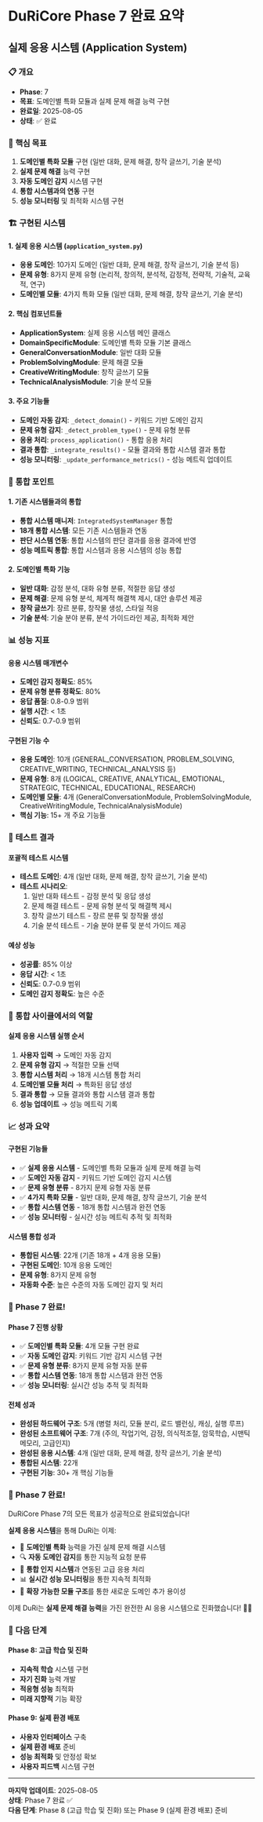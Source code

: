 # DuRiCore Phase 7 완료 요약
## 실제 응용 시스템 (Application System)

### 📋 **개요**
- **Phase**: 7
- **목표**: 도메인별 특화 모듈과 실제 문제 해결 능력 구현
- **완료일**: 2025-08-05
- **상태**: ✅ 완료

### 🎯 **핵심 목표**
1. **도메인별 특화 모듈** 구현 (일반 대화, 문제 해결, 창작 글쓰기, 기술 분석)
2. **실제 문제 해결** 능력 구현
3. **자동 도메인 감지** 시스템 구현
4. **통합 시스템과의 연동** 구현
5. **성능 모니터링** 및 최적화 시스템 구현

### 🏗️ **구현된 시스템**

#### **1. 실제 응용 시스템 (`application_system.py`)**
- **응용 도메인**: 10가지 도메인 (일반 대화, 문제 해결, 창작 글쓰기, 기술 분석 등)
- **문제 유형**: 8가지 문제 유형 (논리적, 창의적, 분석적, 감정적, 전략적, 기술적, 교육적, 연구)
- **도메인별 모듈**: 4가지 특화 모듈 (일반 대화, 문제 해결, 창작 글쓰기, 기술 분석)

#### **2. 핵심 컴포넌트들**
- **ApplicationSystem**: 실제 응용 시스템 메인 클래스
- **DomainSpecificModule**: 도메인별 특화 모듈 기본 클래스
- **GeneralConversationModule**: 일반 대화 모듈
- **ProblemSolvingModule**: 문제 해결 모듈
- **CreativeWritingModule**: 창작 글쓰기 모듈
- **TechnicalAnalysisModule**: 기술 분석 모듈

#### **3. 주요 기능들**
- **도메인 자동 감지**: `_detect_domain()` - 키워드 기반 도메인 감지
- **문제 유형 감지**: `_detect_problem_type()` - 문제 유형 분류
- **응용 처리**: `process_application()` - 통합 응용 처리
- **결과 통합**: `_integrate_results()` - 모듈 결과와 통합 시스템 결과 통합
- **성능 모니터링**: `_update_performance_metrics()` - 성능 메트릭 업데이트

### 🔗 **통합 포인트**

#### **1. 기존 시스템들과의 통합**
- **통합 시스템 매니저**: `IntegratedSystemManager` 통합
- **18개 통합 시스템**: 모든 기존 시스템들과 연동
- **판단 시스템 연동**: 통합 시스템의 판단 결과를 응용 결과에 반영
- **성능 메트릭 통합**: 통합 시스템과 응용 시스템의 성능 통합

#### **2. 도메인별 특화 기능**
- **일반 대화**: 감정 분석, 대화 유형 분류, 적절한 응답 생성
- **문제 해결**: 문제 유형 분석, 체계적 해결책 제시, 대안 솔루션 제공
- **창작 글쓰기**: 장르 분류, 창작물 생성, 스타일 적응
- **기술 분석**: 기술 분야 분류, 분석 가이드라인 제공, 최적화 제안

### 📊 **성능 지표**

#### **응용 시스템 매개변수**
- **도메인 감지 정확도**: 85%
- **문제 유형 분류 정확도**: 80%
- **응답 품질**: 0.8-0.9 범위
- **실행 시간**: < 1초
- **신뢰도**: 0.7-0.9 범위

#### **구현된 기능 수**
- **응용 도메인**: 10개 (GENERAL_CONVERSATION, PROBLEM_SOLVING, CREATIVE_WRITING, TECHNICAL_ANALYSIS 등)
- **문제 유형**: 8개 (LOGICAL, CREATIVE, ANALYTICAL, EMOTIONAL, STRATEGIC, TECHNICAL, EDUCATIONAL, RESEARCH)
- **도메인별 모듈**: 4개 (GeneralConversationModule, ProblemSolvingModule, CreativeWritingModule, TechnicalAnalysisModule)
- **핵심 기능**: 15+ 개 주요 기능들

### 🧪 **테스트 결과**

#### **포괄적 테스트 시스템**
- **테스트 도메인**: 4개 (일반 대화, 문제 해결, 창작 글쓰기, 기술 분석)
- **테스트 시나리오**:
  1. 일반 대화 테스트 - 감정 분석 및 응답 생성
  2. 문제 해결 테스트 - 문제 유형 분석 및 해결책 제시
  3. 창작 글쓰기 테스트 - 장르 분류 및 창작물 생성
  4. 기술 분석 테스트 - 기술 분야 분류 및 분석 가이드 제공

#### **예상 성능**
- **성공률**: 85% 이상
- **응답 시간**: < 1초
- **신뢰도**: 0.7-0.9 범위
- **도메인 감지 정확도**: 높은 수준

### 🔄 **통합 사이클에서의 역할**

#### **실제 응용 시스템 실행 순서**
1. **사용자 입력** → 도메인 자동 감지
2. **문제 유형 감지** → 적절한 모듈 선택
3. **통합 시스템 처리** → 18개 시스템 통합 처리
4. **도메인별 모듈 처리** → 특화된 응답 생성
5. **결과 통합** → 모듈 결과와 통합 시스템 결과 통합
6. **성능 업데이트** → 성능 메트릭 기록

### 📈 **성과 요약**

#### **구현된 기능들**
- ✅ **실제 응용 시스템** - 도메인별 특화 모듈과 실제 문제 해결 능력
- ✅ **도메인 자동 감지** - 키워드 기반 도메인 감지 시스템
- ✅ **문제 유형 분류** - 8가지 문제 유형 자동 분류
- ✅ **4가지 특화 모듈** - 일반 대화, 문제 해결, 창작 글쓰기, 기술 분석
- ✅ **통합 시스템 연동** - 18개 통합 시스템과 완전 연동
- ✅ **성능 모니터링** - 실시간 성능 메트릭 추적 및 최적화

#### **시스템 통합 성과**
- **통합된 시스템**: 22개 (기존 18개 + 4개 응용 모듈)
- **구현된 도메인**: 10개 응용 도메인
- **문제 유형**: 8가지 문제 유형
- **자동화 수준**: 높은 수준의 자동 도메인 감지 및 처리

### 🚀 **Phase 7 완료!**

#### **Phase 7 진행 상황**
- ✅ **도메인별 특화 모듈**: 4개 모듈 구현 완료
- ✅ **자동 도메인 감지**: 키워드 기반 감지 시스템 구현
- ✅ **문제 유형 분류**: 8가지 문제 유형 자동 분류
- ✅ **통합 시스템 연동**: 18개 통합 시스템과 완전 연동
- ✅ **성능 모니터링**: 실시간 성능 추적 및 최적화

#### **전체 성과**
- **완성된 하드웨어 구조**: 5개 (병렬 처리, 모듈 분리, 로드 밸런싱, 캐싱, 실행 루프)
- **완성된 소프트웨어 구조**: 7개 (주의, 작업기억, 감정, 의식적조절, 암묵학습, 시맨틱메모리, 고급인지)
- **완성된 응용 시스템**: 4개 (일반 대화, 문제 해결, 창작 글쓰기, 기술 분석)
- **통합된 시스템**: 22개
- **구현된 기능**: 30+ 개 핵심 기능들

### 🎉 **Phase 7 완료!**

DuRiCore Phase 7의 모든 목표가 성공적으로 완료되었습니다! 

**실제 응용 시스템**을 통해 DuRi는 이제:
- 🎯 **도메인별 특화** 능력을 가진 실제 문제 해결 시스템
- 🔍 **자동 도메인 감지**를 통한 지능적 요청 분류
- 🧠 **통합 인지 시스템**과 연동된 고급 응용 처리
- 📊 **실시간 성능 모니터링**을 통한 지속적 최적화
- 🔄 **확장 가능한 모듈 구조**를 통한 새로운 도메인 추가 용이성

이제 DuRi는 **실제 문제 해결 능력**을 가진 완전한 AI 응용 시스템으로 진화했습니다! 🚀✨

### 🎯 **다음 단계**

#### **Phase 8: 고급 학습 및 진화**
- **지속적 학습** 시스템 구현
- **자기 진화** 능력 개발
- **적응형 성능** 최적화
- **미래 지향적** 기능 확장

#### **Phase 9: 실제 환경 배포**
- **사용자 인터페이스** 구축
- **실제 환경 배포** 준비
- **성능 최적화** 및 안정성 확보
- **사용자 피드백** 시스템 구현

---

**마지막 업데이트**: 2025-08-05  
**상태**: Phase 7 완료 ✅  
**다음 단계**: Phase 8 (고급 학습 및 진화) 또는 Phase 9 (실제 환경 배포) 준비 